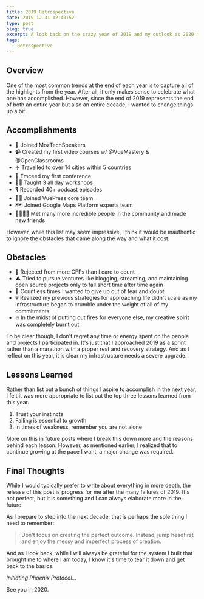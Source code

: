 ```yaml
---
title: 2019 Retrospective
date: 2019-12-31 12:40:52
type: post
blog: true
excerpt: A look back on the crazy year of 2019 and my outlook as 2020 marks the beginning of a new year and decade.
tags:
  - Retrospective
---
```


## Overview

One of the most common trends at the end of each year is to capture all of the highlights from the year. After all, it only makes sense to celebrate what one has accomplished. However, since the end of 2019 represents the end of both an entire year but also an entire decade, I wanted to change things up a bit.

## Accomplishments

- 🦊 Joined MozTechSpeakers
- 📹 Created my first video courses w/ @VueMastery & @OpenClassrooms
- ✈️ Travelled to over 14 cities within 5 countries
- 🎤 Emceed my first conference
- 👨‍🏫 Taught 3 all day workshops
- 🎙️ Recorded 40+ podcast episodes
- 👨‍💻 Joined VuePress core team
- 🗺️ Joined Google Maps Platform experts team
- 👩‍👩‍👦‍👦 Met many more incredible people in the community and made new friends

However, while this list may seem impressive, I think it would be inauthentic to ignore the obstacles that came along the way and what it cost.

## Obstacles

- 🛑 Rejected from more CFPs than I care to count
- ⚠️ Tried to pursue ventures like blogging, streaming, and maintaining open source projects only to fall short time after time again
- 🙈 Countless times I wanted to give up out of fear and doubt
- 💔 Realized my previous strategies for approaching life didn't scale as my infrastructure began to crumble under the weight of all of my commitments
- 🔥 In the midst of putting out fires for everyone else, my creative spirit was completely burnt out

To be clear though, I don't regret any time or energy spent on the people and projects I participated in. It's just that I approached 2019 as a sprint rather than a marathon with a proper rest and recovery strategy. And as I reflect on this year, it is clear my infrastructure needs a severe upgrade.

## Lessons Learned

Rather than list out a bunch of things I aspire to accomplish in the next year, I felt it was more appropriate to list out the top three lessons learned from this year.

1. Trust your instincts
1. Failing is essential to growth
1. In times of weakness, remember you are not alone

More on this in future posts where I break this down more and the reasons behind each lesson. However, as mentioned earlier, I realized that to continue growing at the pace I want, a major change was required.

## Final Thoughts

While I would typically prefer to write about everything in more depth, the release of this post is progress for me after the many failures of 2019. It's not perfect, but it is something and I can always elaborate more in the future.

As I prepare to step into the next decade, that is perhaps the sole thing I need to remember:

> Don't focus on creating the perfect outcome. Instead, jump headfirst and enjoy the messy and imperfect process of creation.

And as I look back, while I will always be grateful for the system I built that brought me to where I am today, I know it's time to tear it down and get back to the basics.

<blog-image alt="Iron Man 2 scene where Tony Stark breaks down his lab to upgrade the hardware" src="/images/2019/iron-man-2-sledge-hammer.jpg"></blog-image>

_Initiating Phoenix Protocol..._

See you in 2020.
